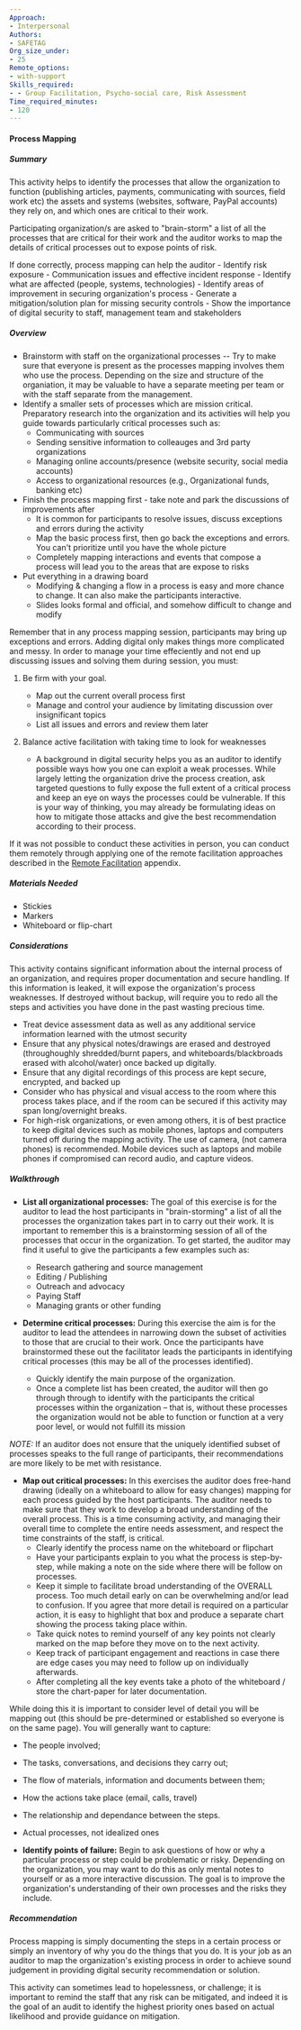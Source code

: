 ```yaml
---
Approach:
- Interpersonal
Authors:
- SAFETAG
Org_size_under:
- 25
Remote_options:
- with-support
Skills_required:
- - Group Facilitation, Psycho-social care, Risk Assessment
Time_required_minutes:
- 120
---
```


#### Process Mapping

##### Summary

This activity helps to identify the processes that allow the organization to function (publishing articles, payments, communicating with sources, field work etc) the assets and systems (websites, software, PayPal accounts) they rely on, and which ones are critical to their work.

Participating organization/s are asked to "brain-storm" a list of all the processes that are critical for their work and the auditor works to map the details of critical processes out to expose points of risk.

If done correctly, process mapping can help the auditor
	- Identify risk exposure
	- Communication issues and effective incident response
	- Identify what are affected (people, systems, technologies)
	- Identify areas of improvement in securing organization's process
	- Generate a mitigation/solution plan for missing security controls
	- Show the importance of digital security to staff, management team and stakeholders

##### Overview

* Brainstorm with staff on the organizational processes -- Try to make sure that everyone is present as the processes mapping involves them who use the process. Depending on the size and structure of the organiation, it may be valuable to have a separate meeting per team or with the staff separate from the management.
* Identify a smaller sets of processes which are mission critical. Preparatory research into the organization and its activities will help you guide towards particularly critical processes such as:
  - Communicating with sources
  - Sending sensitive information to colleauges and 3rd party organizations
  - Managing online accounts/presence (website security, social media accounts)
  - Access to organizational resources (e.g., Organizational funds, banking etc)
* Finish the process mapping first - take note and park the discussions of improvements after
  - It is common for participants to resolve issues, discuss exceptions and errors during the activity
  - Map the basic process first, then go back the exceptions and errors. You can't prioritize until you have the whole picture
  - Completely mapping interactions and events that compose a process will lead you to the areas that are expose to risks
* Put everything in a drawing board
  - Modifying & changing a flow in a process is easy and more chance to change. It can also make the participants interactive.
  - Slides looks formal and official, and somehow difficult to change and modify

Remember that in any process mapping session, participants may bring up exceptions and errors. Adding digital only makes things more complicated and messy. In order to manage your time effeciently and not end up discussing issues and solving them during session, you must:

1. Be firm with your goal.
    - Map out the current overall process first
    - Manage and control your audience by limitating discussion over insignificant topics
    - List all issues and errors and review them later

2. Balance active facilitation with taking time to look for weaknesses
    - A background in digital security helps you as an auditor to identify possible ways how you one can exploit a weak processes. While largely letting the organization drive the process creation, ask targeted questions to fully expose the full extent of a critical process and keep an eye on ways the processes could be vulnerable. If this is your way of thinking, you may already be formulating ideas on how to mitigate those attacks and give the best recommendation according to their process.
    
If it was not possible to conduct these activities in person, you can conduct them remotely through applying one of the remote facilitation approaches described in the [Remote Facilitation](#appendix-remote-facilitation) appendix.

##### Materials Needed

* Stickies
* Markers
* Whiteboard or flip-chart

##### Considerations
This activity contains significant information about the internal process of an organization, and requires proper documentation and secure handling. If this information is leaked, it will expose the organization's process weaknesses. If destroyed without backup, will require you to redo all the steps and activities you have done in the past wasting precious time.

  - Treat device assessment data as well as any additional service information learned with the utmost security
  - Ensure that any physical notes/drawings are erased and destroyed (throughoughly shredded/burnt papers, and whiteboards/blackbroads erased with alcohol/water) once backed up digitally.
  - Ensure that any digital recordings of this process are kept secure, encrypted, and backed up
  - Consider who has physical and visual access to the room where this process takes place, and if the room can be secured if this activity may span long/overnight breaks.
  - For high-risk organizations, or even among others, it is of best practice to keep digital devices such as mobile phones, laptops and computers turned off during the mapping activity. The use of camera, (not camera phones) is recommended. Mobile devices such as laptops and mobile phones if compromised can record audio, and capture videos.

##### Walkthrough

  * **List all organizational processes:** The goal of this exercise is for the auditor to lead the host participants in "brain-storming" a list of all the processes the organization takes part in to carry out their work. It is important to remember this is a brainstorming session of all of the processes that occur in the organization. To get started, the auditor may find it useful to give the participants a few examples such as:

    * Research gathering and source management
    * Editing / Publishing
    * Outreach and advocacy
    * Paying Staff
    * Managing grants or other funding

  * **Determine critical processes:** During this exercise the aim is for the auditor to lead the attendees in narrowing down the subset of activities to those that are crucial to their work. Once the participants have brainstormed these out the facilitator leads the participants in identifying  critical processes (this may be all of the processes identified).
    * Quickly identify the main purpose of the organization.
    * Once a complete list has been created, the auditor will then go through through to identify with the participants the critical processes within the organization – that is, without these processes the organization would not be able to function or function at a very poor level, or would not fulfill its mission

*NOTE:* If an auditor does not ensure that the uniquely identified subset of processes speaks to the full range of participants, their recommendations are more likely to be met with resistance.

  * **Map out critical processes:** In this exercises the auditor does free-hand drawing (ideally on a whiteboard to allow for easy changes) mapping for each process guided by the host participants. The auditor needs to make sure that they work to develop a broad understanding of the overall process. This is a time consuming activity, and managing their overall time to complete the entire needs assessment, and respect the time constraints of the staff, is critical.
    * Clearly identify the process name on the whiteboard or flipchart
    * Have your participants explain to you what the process is step-by-step, while making a note on the side where there will be follow on processes.
    * Keep it simple to facilitate broad understanding of the OVERALL process. Too much detail early on can be overwhelming and/or lead to confusion. If you agree that more detail is required on a particular action, it is easy to highlight that box and produce a separate chart showing the process taking place within.
  	* Take quick notes to remind yourself of any key points not clearly marked on the map before they move on to the next activity.
    * Keep track of participant engagement and reactions in case there are edge cases you may need to follow up on individually afterwards.
  	* After completing all the key events take a photo of the whiteboard / store the chart-paper for later documentation.

While doing this it is important to consider level of detail you will be mapping out (this should be pre-determined or established so everyone is on the same page).  You will generally want to capture:

  * The people involved;
  * The tasks, conversations, and decisions they carry out;
  * The flow of materials, information and documents between them;
  * How the actions take place (email, calls, travel)
  * The relationship and dependance between the steps.
  * Actual processes, not idealized ones

* **Identify points of failure:** Begin to ask questions of how or why a particular process or step could be problematic or risky. Depending on the organization, you may want to do this as only mental notes to yourself or as a more interactive discussion.  The goal is to improve the organization's understanding of their own processes and the risks they include. 

##### Recommendation
Process mapping is simply documenting the steps in a certain process or simply an inventory of why you do the things that you do. It is your job as an auditor to map the organization's existing process in order to achieve sound judgement in providing digital security recommendation or solution.

This activity can sometimes lead to hopelessness, or challenge; it is important to remind the staff that any risk can be mitigated, and indeed it is the goal of an audit to identify the highest priority ones based on actual likelihood and provide guidance on mitigation.
